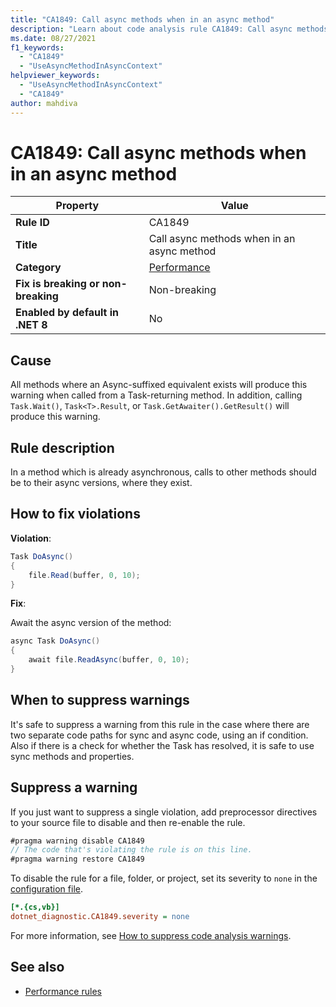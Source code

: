 ```yaml
---
title: "CA1849: Call async methods when in an async method"
description: "Learn about code analysis rule CA1849: Call async methods when in an async method"
ms.date: 08/27/2021
f1_keywords:
  - "CA1849"
  - "UseAsyncMethodInAsyncContext"
helpviewer_keywords:
  - "UseAsyncMethodInAsyncContext"
  - "CA1849"
author: mahdiva
---
```

# CA1849: Call async methods when in an async method

| Property                            | Value                                      |
|-------------------------------------|--------------------------------------------|
| **Rule ID**                         | CA1849                                     |
| **Title**                           | Call async methods when in an async method |
| **Category**                        | [Performance](performance-warnings.md)     |
| **Fix is breaking or non-breaking** | Non-breaking                               |
| **Enabled by default in .NET 8**    | No                                         |

## Cause

All methods where an Async-suffixed equivalent exists will produce this warning when called from a Task-returning method. In addition, calling `Task.Wait()`, `Task<T>.Result`, or `Task.GetAwaiter().GetResult()` will produce this warning.

## Rule description

In a method which is already asynchronous, calls to other methods should be to their async versions, where they exist.

## How to fix violations

**Violation**:

```csharp
Task DoAsync()
{
    file.Read(buffer, 0, 10);
}
```

**Fix**:

Await the async version of the method:

```csharp
async Task DoAsync()
{
    await file.ReadAsync(buffer, 0, 10);
}
```

## When to suppress warnings

It's safe to suppress a warning from this rule in the case where there are two separate code paths for sync and async code, using an if condition. Also if there is a check for whether the Task has resolved, it is safe to use sync methods and properties.

## Suppress a warning

If you just want to suppress a single violation, add preprocessor directives to your source file to disable and then re-enable the rule.

```csharp
#pragma warning disable CA1849
// The code that's violating the rule is on this line.
#pragma warning restore CA1849
```

To disable the rule for a file, folder, or project, set its severity to `none` in the [configuration file](../configuration-files.md).

```ini
[*.{cs,vb}]
dotnet_diagnostic.CA1849.severity = none
```

For more information, see [How to suppress code analysis warnings](../suppress-warnings.md).

## See also

- [Performance rules](performance-warnings.md)
